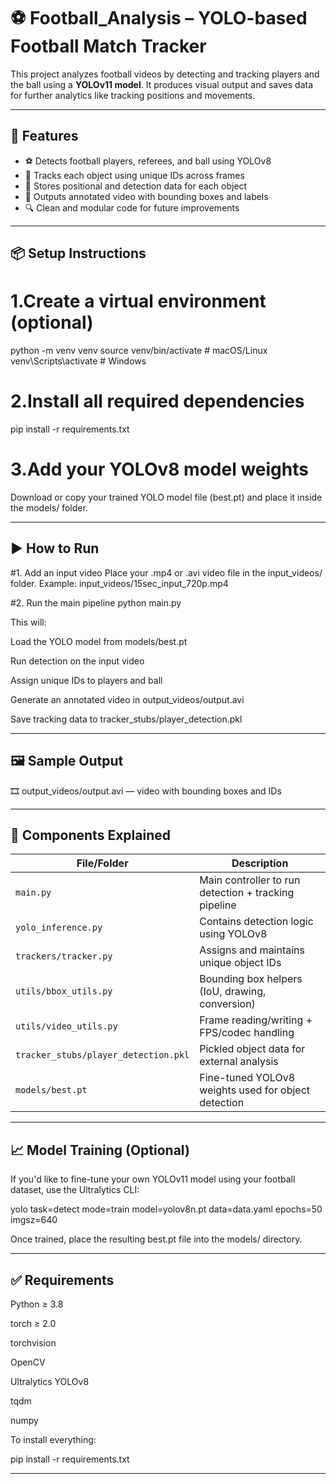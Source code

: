 # ⚽ Football_Analysis – YOLO-based Football Match Tracker

This project analyzes football videos by detecting and tracking players and the ball using a **YOLOv11 model**. It produces visual output and saves data for further analytics like tracking positions and movements.

---


## 🚀 Features

- ⚽ Detects football players, referees, and ball using YOLOv8
- 📍 Tracks each object using unique IDs across frames
- 🧠 Stores positional and detection data for each object
- 📼 Outputs annotated video with bounding boxes and labels
- 🔍 Clean and modular code for future improvements

---

## 📦 Setup Instructions
# 1.Create a virtual environment (optional)

python -m venv venv
source venv/bin/activate       # macOS/Linux
venv\Scripts\activate          # Windows

# 2.Install all required dependencies
pip install -r requirements.txt

# 3.Add your YOLOv8 model weights
Download or copy your trained YOLO model file (best.pt) and place it inside the models/ folder.

---

## ▶️ How to Run
#1. Add an input video
Place your .mp4 or .avi video file in the input_videos/ folder.
Example: input_videos/15sec_input_720p.mp4

#2. Run the main pipeline
python main.py

This will:

Load the YOLO model from models/best.pt

Run detection on the input video

Assign unique IDs to players and ball

Generate an annotated video in output_videos/output.avi

Save tracking data to tracker_stubs/player_detection.pkl

---

## 🖼️ Sample Output

🎞️ output_videos/output.avi — video with bounding boxes and IDs

---

## 🧩 Components Explained

| File/Folder              | Description                                               |
|--------------------------|-----------------------------------------------------------|
| `main.py`                | Main controller to run detection + tracking pipeline      |
| `yolo_inference.py`      | Contains detection logic using YOLOv8                     |
| `trackers/tracker.py`    | Assigns and maintains unique object IDs                   |
| `utils/bbox_utils.py`    | Bounding box helpers (IoU, drawing, conversion)           |
| `utils/video_utils.py`   | Frame reading/writing + FPS/codec handling                |
| `tracker_stubs/player_detection.pkl` | Pickled object data for external analysis       |
| `models/best.pt`         | Fine-tuned YOLOv8 weights used for object detection       |


---

## 📈 Model Training (Optional)
If you'd like to fine-tune your own YOLOv11 model using your football dataset, use the Ultralytics CLI:

yolo task=detect mode=train model=yolov8n.pt data=data.yaml epochs=50 imgsz=640

Once trained, place the resulting best.pt file into the models/ directory.

---

## ✅ Requirements
Python ≥ 3.8

torch ≥ 2.0

torchvision

OpenCV

Ultralytics YOLOv8

tqdm

numpy

To install everything:

pip install -r requirements.txt

---


